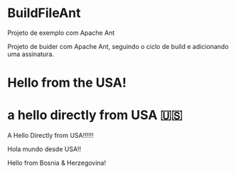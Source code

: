 # BuildFileAnt
Projeto de exemplo com Apache Ant

Projeto de buider com Apache Ant, seguindo o ciclo de build e adicionando uma assinatura.


Hello from the USA!
=======

a hello directly from USA 🇺🇸
=======

A Hello Directly from USA!!!!!!

Hola mundo desde USA!!


Hello from Bosnia & Herzegovina!
